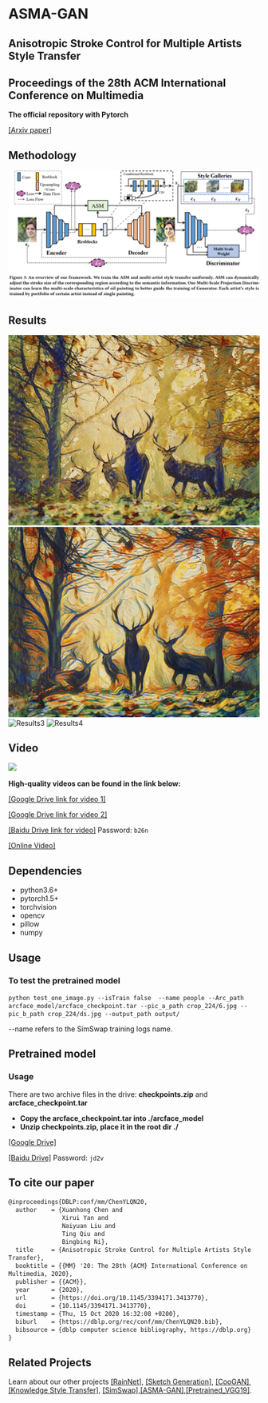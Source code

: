 # ASMA-GAN
## Anisotropic Stroke Control for Multiple Artists Style Transfer
## Proceedings of the 28th ACM International Conference on Multimedia
**The official repository with Pytorch**

[[Arxiv paper]](https://arxiv.org/abs/2010.08175)

## Methodology
![Framework](/doc/img/framework.png)

## Results
![Results1](/doc/img/1.png)
![Results2](/doc/img/2.png)
![Results3](/doc/img/3.png)
![Results4](/doc/img/4.png)

## Video
<img src="./doc/img/video.webp"/>

**High-quality videos can be found in the link below:**

[[Google Drive link for video 1]](https://drive.google.com/file/d/1hdne7Gw39d34zt3w1NYV3Ln5cT8PfCNm/view?usp=sharing)

[[Google Drive link for video 2]](https://drive.google.com/file/d/1oftHAnLmgFis4XURcHTccGSWbWSXYKK1/view?usp=sharing)

[[Baidu Drive link for video]](https://pan.baidu.com/s/1WTS6jm2TY17bYJurw57LUg ) Password: ```b26n```

[[Online Video]](https://www.bilibili.com/video/BV12v411p7j5/)


## Dependencies
- python3.6+
- pytorch1.5+
- torchvision
- opencv
- pillow
- numpy


## Usage
### To test the pretrained model
```
python test_one_image.py --isTrain false  --name people --Arc_path arcface_model/arcface_checkpoint.tar --pic_a_path crop_224/6.jpg --pic_b_path crop_224/ds.jpg --output_path output/
```

--name refers to the SimSwap training logs name.

## Pretrained model

### Usage
There are two archive files in the drive: **checkpoints.zip** and **arcface_checkpoint.tar**

- **Copy the arcface_checkpoint.tar into ./arcface_model**
- **Unzip checkpoints.zip, place it in the root dir ./**

[[Google Drive]](https://drive.google.com/drive/folders/1jV6_0FIMPC53FZ2HzZNJZGMe55bbu17R?usp=sharing)

[[Baidu Drive]](https://pan.baidu.com/s/1wFV11RVZMHqd-ky4YpLdcA) Password: ```jd2v```


## To cite our paper
```
@inproceedings{DBLP:conf/mm/ChenYLQN20,
  author    = {Xuanhong Chen and
               Xirui Yan and
               Naiyuan Liu and
               Ting Qiu and
               Bingbing Ni},
  title     = {Anisotropic Stroke Control for Multiple Artists Style Transfer},
  booktitle = {{MM} '20: The 28th {ACM} International Conference on Multimedia, 2020},
  publisher = {{ACM}},
  year      = {2020},
  url       = {https://doi.org/10.1145/3394171.3413770},
  doi       = {10.1145/3394171.3413770},
  timestamp = {Thu, 15 Oct 2020 16:32:08 +0200},
  biburl    = {https://dblp.org/rec/conf/mm/ChenYLQN20.bib},
  bibsource = {dblp computer science bibliography, https://dblp.org}
}
```

## Related Projects
Learn about our other projects [[RainNet]](https://neuralchen.github.io/RainNet), [[Sketch Generation]](https://github.com/TZYSJTU/Sketch-Generation-with-Drawing-Process-Guided-by-Vector-Flow-and-Grayscale), [[CooGAN]](https://github.com/neuralchen/CooGAN), [[Knowledge Style Transfer]](https://github.com/AceSix/Knowledge_Transfer), [[SimSwap]](https://github.com/neuralchen/SimSwap),[[ASMA-GAN]](https://github.com/neuralchen/ASMAGAN),[[Pretrained_VGG19]](https://github.com/neuralchen/Pretrained_VGG19).
